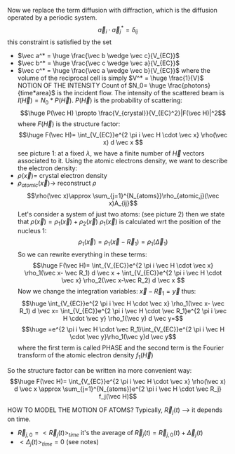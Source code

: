 Now we replace the term diffusion with diffraction, which is the diffusion operated by a periodic system.
$$\vec a_i\cdot \vec a_j^*= \delta _{ij}$$
this constraint is satisfied by the set
- $\vec a^* = \huge \frac{\vec b \wedge \vec c}{V_{EC}}$
- $\vec b^* = \huge \frac{\vec c \wedge \vec a}{V_{EC}}$
- $\vec c^* = \huge \frac{\vec a \wedge \vec b}{V_{EC}}$
where the volume of the reciprocal cell is simply $V^* = \huge \frac{1}{V}$ 
NOTION OF THE INTENSITY
Count of $N_0= \huge \frac{photons}{time*area}$ is the incident flow. The intensity of the scattered beam is $I(\vec H)=N_0*P(\vec H)$. 
$P(\vec H)$ is the probability of scattering:
$$\huge P(\vec H) \propto \frac{V_{crystal}}{V_{EC}^2}|F(\vec H)|^2$$where $F(\vec H)$ is the structure factor: $$\huge F(\vec H)= \int_{V_{EC}}e^{2 \pi i \vec H \cdot \vec x} \rho(\vec x) d \vec x $$
see picture 1: at a fixed $\lambda$, we have a finite number of $\vec H$ vectors associated to it.
Using the atomic electrons density, we want to describe the electron density:
- $\rho(\vec x)=$ crystal electron density
- $\rho_{atomic}(\vec x)\rightarrow$ reconstruct $\rho$ 
$$\rho(\vec x)\approx \sum_{j=1}^{N_{atoms}}\rho_{atomic,j}(\vec x)A_{ij}$$
Let's consider a system of just two atoms:
(see picture 2)
then we state that $\rho(\vec x)= \rho_1(\vec x)+ \rho_2(\vec x)$ 
$\rho_1(\vec x)$ is calculated wrt the position of the nucleus 1: $$\rho_1(\vec x)= \rho_1(\vec x- \vec R_1)= \rho_1(\vec \Delta_1)$$
So we can rewrite everything in these terms: $$\huge F(\vec H)= \int_{V_{EC}}e^{2 \pi i \vec H \cdot \vec x} \rho_1(\vec x- \vec R_1) d \vec x + \int_{V_{EC}}e^{2 \pi i \vec H \cdot \vec x} \rho_2(\vec x-\vec R_2) d \vec x  $$Now we change the integration variables: $\vec x - \vec R_1= \vec y$ thus: $$\huge \int_{V_{EC}}e^{2 \pi i \vec H \cdot \vec x} \rho_1(\vec x- \vec R_1) d \vec x= \int_{V_{EC}}e^{2 \pi i \vec H \cdot \vec R_1}e^{2 \pi i \vec H \cdot \vec y} \rho_1(\vec y) d \vec y=$$
$$\huge =e^{2 \pi i \vec H \cdot \vec R_1}\int_{V_{EC}}e^{2 \pi i \vec H \cdot \vec y}\rho_1(\vec y)d \vec y$$
where the first term is called PHASE and the second term is the Fourier transform of the atomic electron density $f_1(\vec H)$

So the structure factor can be written ina more convenient way: $$\huge F(\vec H)= \int_{V_{EC}}e^{2 \pi i \vec H \cdot \vec x} \rho(\vec x) d \vec x \approx \sum_{j=1}^{N_{atoms}}e^{2 \pi i \vec H \cdot \vec R_j} f_j(\vec H)$$

HOW TO MODEL THE MOTION OF ATOMS? Typically, $\vec R_j (t)$ --> it depends on time. 
- $\vec R_{j,0}= <\vec R_{j}(t)>_{time}$ it's the average of $\vec R_j (t)=\vec R_{j,0} (t)+ \vec \Delta_j (t)$
- $<\Delta_j(t)>_{time}=0$ 
(see notes)